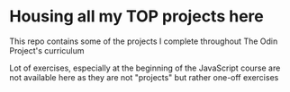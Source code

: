 # Housing all my TOP projects here

This repo contains some of the projects I complete throughout The Odin Project's curriculum

Lot of exercises, especially at the beginning of the JavaScript course are not available here as they are not "projects" but rather one-off exercises

